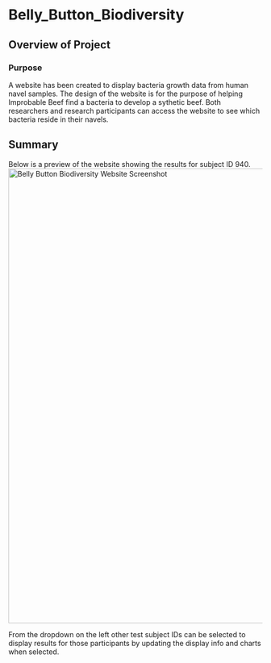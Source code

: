 # Belly_Button_Biodiversity
## Overview of Project
### Purpose
A website has been created to display bacteria growth data from human navel samples. The design of the website is for the purpose of helping Improbable Beef find a bacteria to develop a sythetic beef. Both researchers and research participants can access the website to see which bacteria reside in their navels.

## Summary
Below is a preview of the website showing the results for subject ID 940.
<img width="902" alt="Belly Button Biodiversity Website Screenshot" src="https://user-images.githubusercontent.com/96451672/160305274-4431dbbe-5335-46c8-ad04-bdcf84d76579.png">

From the dropdown on the left other test subject IDs can be selected to display results for those participants by updating the display info and charts when selected.
